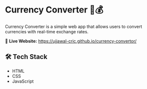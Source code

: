 # Currency Converter 🏦💰

Currency Converter is a simple web app that allows users to convert currencies with real-time exchange rates.

🔗 **Live Website:** https://ujjawal-cric.github.io/currency-convertor/

## 🛠️ Tech Stack
- HTML
- CSS
- JavaScript


